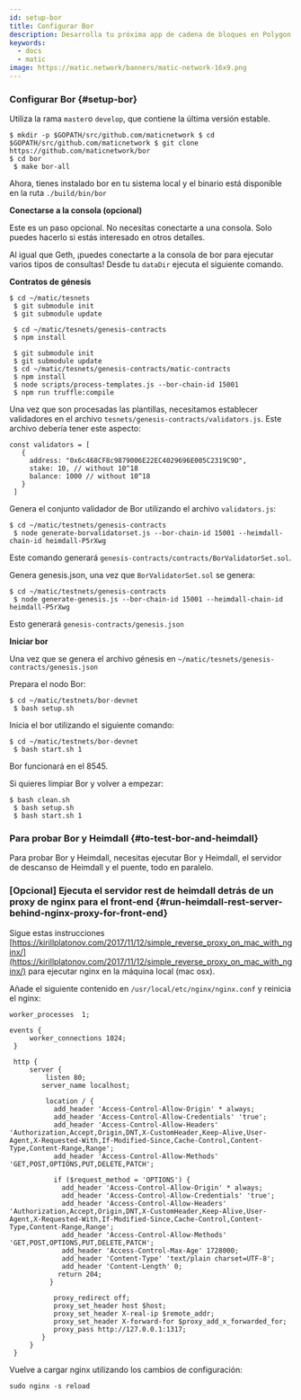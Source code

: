 ```yaml
---
id: setup-bor
title: Configurar Bor
description: Desarrolla tu próxima app de cadena de bloques en Polygon.
keywords:
  - docs
  - matic
image: https://matic.network/banners/matic-network-16x9.png
---
```

### Configurar Bor {#setup-bor}

Utiliza la rama `master`o `develop`, que contiene la última versión estable.

    $ mkdir -p $GOPATH/src/github.com/maticnetwork $ cd $GOPATH/src/github.com/maticnetwork $ git clone https://github.com/maticnetwork/bor
    $ cd bor
     $ make bor-all

Ahora, tienes instalado bor en tu sistema local y el binario está disponible en la ruta `./build/bin/bor`

**Conectarse a la consola (opcional)**

Este es un paso opcional. No necesitas conectarte a una consola. Solo puedes hacerlo si estás interesado en otros detalles.

Al igual que Geth, ¡puedes conectarte a la consola de bor para ejecutar varios tipos de consultas! Desde tu `dataDir` ejecuta el siguiente comando.

**Contratos de génesis**

    $ cd ~/matic/tesnets
     $ git submodule init
     $ git submodule update

     $ cd ~/matic/tesnets/genesis-contracts
     $ npm install

     $ git submodule init
     $ git submodule update
     $ cd ~/matic/tesnets/genesis-contracts/matic-contracts
     $ npm install
     $ node scripts/process-templates.js --bor-chain-id 15001
     $ npm run truffle:compile

Una vez que son procesadas las plantillas, necesitamos establecer validadores en el archivo  `tesnets/genesis-contracts/validators.js`. Este archivo debería tener este aspecto:

    const validators = [
       {
         address: "0x6c468CF8c9879006E22EC4029696E005C2319C9D",
         stake: 10, // without 10^18
         balance: 1000 // without 10^18
       }
     ]

Genera el conjunto validador de Bor utilizando el archivo `validators.js`:

    $ cd ~/matic/testnets/genesis-contracts
     $ node generate-borvalidatorset.js --bor-chain-id 15001 --heimdall-chain-id heimdall-P5rXwg

Este comando generará `genesis-contracts/contracts/BorValidatorSet.sol`.

Genera genesis.json, una vez que `BorValidatorSet.sol` se genera:

    $ cd ~/matic/testnets/genesis-contracts
     $ node generate-genesis.js --bor-chain-id 15001 --heimdall-chain-id heimdall-P5rXwg

Esto generará `genesis-contracts/genesis.json`

**Iniciar bor**

Una vez que se genera el archivo génesis en `~/matic/tesnets/genesis-contracts/genesis.json`

Prepara el nodo Bor:

    $ cd ~/matic/testnets/bor-devnet
     $ bash setup.sh

Inicia el bor utilizando el siguiente comando:

    $ cd ~/matic/testnets/bor-devnet
     $ bash start.sh 1

Bor funcionará en el 8545.

Si quieres limpiar Bor y volver a empezar:

    $ bash clean.sh
     $ bash setup.sh
     $ bash start.sh 1

### Para probar Bor y Heimdall {#to-test-bor-and-heimdall}

Para probar Bor y Heimdall, necesitas ejecutar Bor y Heimdall, el servidor de descanso de Heimdall y el puente, todo en paralelo.

### [Opcional] Ejecuta el servidor rest de heimdall detrás de un proxy de nginx para el front-end {#run-heimdall-rest-server-behind-nginx-proxy-for-front-end}

Sigue estas instrucciones [https://kirillplatonov.com/2017/11/12/simple_reverse_proxy_on_mac_with_nginx/](https://kirillplatonov.com/2017/11/12/simple_reverse_proxy_on_mac_with_nginx/) para ejecutar nginx en la máquina local (mac osx).

Añade el siguiente contenido en `/usr/local/etc/nginx/nginx.conf` y reinicia el nginx:

    worker_processes  1;

    events {
         worker_connections 1024;
     }

     http {
         server {
             listen 80;
            server_name localhost;

             location / {
               add_header 'Access-Control-Allow-Origin' * always;
               add_header 'Access-Control-Allow-Credentials' 'true';
               add_header 'Access-Control-Allow-Headers' 'Authorization,Accept,Origin,DNT,X-CustomHeader,Keep-Alive,User-Agent,X-Requested-With,If-Modified-Since,Cache-Control,Content-Type,Content-Range,Range';
               add_header 'Access-Control-Allow-Methods' 'GET,POST,OPTIONS,PUT,DELETE,PATCH';

               if ($request_method = 'OPTIONS') {
                 add_header 'Access-Control-Allow-Origin' * always;
                 add_header 'Access-Control-Allow-Credentials' 'true';
                 add_header 'Access-Control-Allow-Headers' 'Authorization,Accept,Origin,DNT,X-CustomHeader,Keep-Alive,User-Agent,X-Requested-With,If-Modified-Since,Cache-Control,Content-Type,Content-Range,Range';
                 add_header 'Access-Control-Allow-Methods' 'GET,POST,OPTIONS,PUT,DELETE,PATCH';
                 add_header 'Access-Control-Max-Age' 1728000;
                 add_header 'Content-Type' 'text/plain charset=UTF-8';
                 add_header 'Content-Length' 0;
                return 204;
              }

               proxy_redirect off;
               proxy_set_header host $host;
               proxy_set_header X-real-ip $remote_addr;
               proxy_set_header X-forward-for $proxy_add_x_forwarded_for;
               proxy_pass http://127.0.0.1:1317;
            }
         }
     }

Vuelve a cargar nginx utilizando los cambios de configuración:

    sudo nginx -s reload